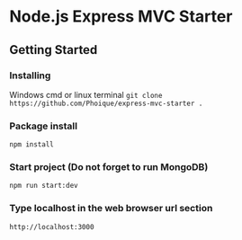 # Node.js Express MVC Starter
## Getting Started
### Installing
Windows cmd or linux terminal
`git clone https://github.com/Phoique/express-mvc-starter .`
### Package install
`npm install`
### Start project (Do not forget to run MongoDB)
`npm run start:dev` <br>
### Type localhost in the web browser url section
`http://localhost:3000`